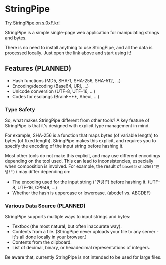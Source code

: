 # StringPipe

[Try StringPipe on s.0xF.kr!](https://s.0xF.kr/)

StringPipe is a simple single-page web application for manipulating strings and bytes.

There is no need to install anything to use StringPipe, and all the data is processed locally. Just open the link above and start using it!

## Features (PLANNED)

- Hash functions (MD5, SHA-1, SHA-256, SHA-512, ...)
- Encoding/decoding (Base64, URI, ...)
- Unicode conversion (UTF-8, UTF-16, ...)
- Codes for esolangs (BrainF***, Aheui, ...)

### Type Safety

So, what makes StringPipe different from other tools?
A key feature of StringPipe is that it's designed with explicit type management in mind.

For example, SHA-256 is a function that maps bytes (of variable length) to bytes (of fixed length). StringPipe makes this explicit, and requires you to specify the encoding of the input string before hashing it.

Most other tools do not make this explicit, and may use different encodings depending on the tool used. This can lead to inconsistencies, especially when composition is involved. For example, the result of `base64(sha256("안녕!"))` may differ depending on:

- The encoding used for the input string ("안녕!") before hashing it. (UTF-8, UTF-16, CP949, ...)
- Whether the hash is uppercase or lowercase. (abcdef vs. ABCDEF)

### Various Data Source (PLANNED)

StringPipe supports multiple ways to input strings and bytes:

- Textbox (the most natural, but often inaccurate way).
- Contents from a file. (StringPipe never uploads your file to any server - it's all done locally in your browser.)
- Contents from the clipboard.
- List of decimal, binary, or hexadecimal representations of integers.

Be aware that, currently StringPipe is not intended to be used for large files.

